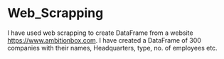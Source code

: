 # Web_Scrapping
I have used web scrapping to create DataFrame from a website https://www.ambitionbox.com.
I have created a DataFrame of 300 companies with their names, Headquarters, type, no. of employees etc.
